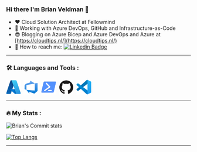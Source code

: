 ### Hi there I'm Brian Veldman 👋

 - ❤️ Cloud Solution Architect at Fellowmind 
 - 🚀 Working with Azure DevOps, GitHub and Infrastructure-as-Code
 - 😎 Blogging on Azure Bicep and Azure DevOps and Azure at [https://cloudtips.nl/](https://cloudtips.nl/)
 - 🤠 How to reach me: [![Linkedin Badge](https://img.shields.io/badge/-brianveldman-blue?style=flat&logo=Linkedin&logoColor=white&link=https://www.linkedin.com/in/brianveldman/)](https://www.linkedin.com/in/brianveldman/)

---

### :hammer_and_wrench: Languages and Tools :
<div>
  <img src="https://github.com/devicons/devicon/blob/master/icons/azure/azure-original.svg" title="Azure" alt="Azure" width="40" height="40"/>&nbsp;
  <img src="https://github.com/devicons/devicon/blob/master/icons/azuredevops/azuredevops-original.svg" title="Azure DevOps" alt="Azure DevOps" width="40" height="40"/>&nbsp;
  <img src="https://github.com/devicons/devicon/blob/master/icons/powershell/powershell-original.svg" title="PowerShell" alt="PowerShell" width="40" height="40"/>&nbsp;
  <img src="https://github.com/devicons/devicon/blob/master/icons/github/github-original.svg" title="GitHub" alt="GitHub" width="40" height="40"/>&nbsp;
  <img src="https://github.com/devicons/devicon/blob/master/icons/vscode/vscode-original.svg" title="VSCode" alt="VSCode" width="40" height="40"/>&nbsp;
</div>

---

### :fire: My Stats :
![Brian's Commit stats](https://github-profile-summary-cards.vercel.app/api/cards/profile-details?username=brianveldman&theme=github_dark)

[![Top Langs](https://github-readme-stats.vercel.app/api/top-langs/?username=brianveldman&layout=compact&theme=vision-friendly-dark)](https://github.com/anuraghazra/github-readme-stats)

---

